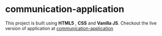 # communication-application
This project is built using **HTML5** , **CSS** and **Vanilla JS**.
Checkout the live version of application at [communication-application](https://ak18dec.github.io/communication-application/)
